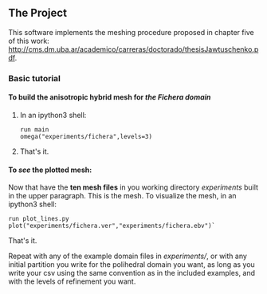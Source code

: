 ## The Project
This software implements the meshing procedure proposed in chapter five of this work: http://cms.dm.uba.ar/academico/carreras/doctorado/thesisJawtuschenko.pdf.

### Basic tutorial
#### To build the anisotropic hybrid mesh for _the Fichera domain_
1. In an ipython3 shell:
   ```
   run main
   omega("experiments/fichera",levels=3)
   ```
2. That's it.

#### To _see_ the plotted mesh:
Now that have the **ten mesh files** in you working directory _experiments_ built in the 
upper paragraph. This is the mesh. To visualize the mesh, in an ipython3 shell:
   ```
   run plot_lines.py
   plot("experiments/fichera.ver","experiments/fichera.ebv")`
   ```
That's it.

Repeat with any of the example domain files in _experiments/_, or with any initial partition you write for the polihedral domain you want, as long as you write your csv using the same convention as in the included examples, and with the levels of refinement you want.
